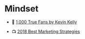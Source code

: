# Mindset

- 📝 [1,000 True Fans by Kevin Kelly](http://kk.org/thetechnium/1000-true-fans/)

- 📺 [2018 Best Marketing Strategies](https://www.youtube.com/watch?v=xaU09TNwaok)
